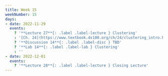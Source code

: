 ```yaml
---
title: Week 15
weekNumber: 15
days:
- date: 2022-11-29
  events:
    ? '**Lecture 27**{: .label .label-lecture } Clustering'
    : '[Ch. 24](https://www.textbook.ds100.org/ch/24/clustering_intro.html)'
    ? '**Discussion 14**{: .label .label-disc } TBD' 
    ? '**Lab 14**{: .label .label-lab } Clustering'
    : ''
- date: 2022-12-01
  events:
    ? '**Lecture 28**{: .label .label-lecture } Closing Lecture'
---
```


